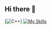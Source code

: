## Hi there 👋

<!--
**jekster22/jekster22** is a ✨ _special_ ✨ repository because its `README.md` (this file) appears on your GitHub profile.

Here are some ideas to get you started:

- 🔭 I’m currently working on ...
- 🌱 I’m currently learning ...
- 👯 I’m looking to collaborate on ...
- 🤔 I’m looking for help with ...
- 💬 Ask me about ...
- 📫 How to reach me: ...
- 😄 Pronouns: ...
- ⚡ Fun fact: ...
-->
[![C++](https://skillicons.dev/icons?i=cpp)]
[![My Skills](https://skillicons.dev/icons?i=py,cpp,html,cs,c,powershell,latex,mysql,css,nginx,windows,kali,linux,cloudflare,visualstudio,sublime,replit,azure,jenkins,figma,ps,ai,arduino,ableton)](https://skillicons.dev)


